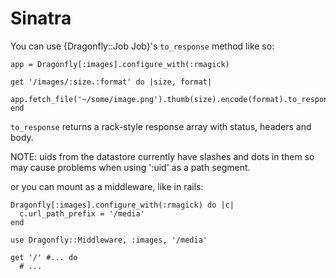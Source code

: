 Sinatra
=======
You can use {Dragonfly::Job Job}'s `to_response` method like so:

    app = Dragonfly[:images].configure_with(:rmagick)

    get '/images/:size.:format' do |size, format|
      app.fetch_file('~/some/image.png').thumb(size).encode(format).to_response(env)
    end

`to_response` returns a rack-style response array with status, headers and body.

NOTE: uids from the datastore currently have slashes and dots in them so may cause problems when using ':uid' as
a path segment.

or you can mount as a middleware, like in rails:

    Dragonfly[:images].configure_with(:rmagick) do |c|
      c.url_path_prefix = '/media'
    end

    use Dragonfly::Middleware, :images, '/media'

    get '/' #... do
      # ...
